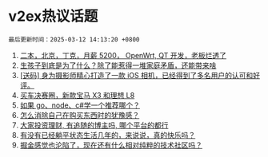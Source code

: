 # v2ex热议话题

`最后更新时间：2025-03-12 14:13:20 +0800`

1. [二本，北京，丁克，月薪 5200， OpenWrt, QT 开发，老板烂透了](https://www.v2ex.com/t/1117739)
1. [生孩子到底是为了什么？除了能惹得一堆家庭矛盾，还能带来啥](https://www.v2ex.com/t/1117783)
1. [[送码] 身为摄影师精心打造了一款 iOS 相机，已经得到了多名用户的认可和好评。](https://www.v2ex.com/t/1117557)
1. [买车决赛圈，新款宝马 X3 和理想 L8](https://www.v2ex.com/t/1117746)
1. [如果 go、node、c#学一个推荐哪个？](https://www.v2ex.com/t/1117684)
1. [怎么消除自己在购买东西时的犹豫感？](https://www.v2ex.com/t/1117571)
1. [大家投资理财, 有追随的博主吗, 哪个平台的都行](https://www.v2ex.com/t/1117738)
1. [有没有已经躺平状态生活几年的，来说说，真的快乐吗？](https://www.v2ex.com/t/1117600)
1. [掘金感觉也沦陷了，现在还有什么相对纯粹的技术社区吗？](https://www.v2ex.com/t/1117662)

